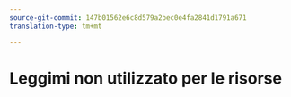 ```yaml
---
source-git-commit: 147b01562e6c8d579a2bec0e4fa2841d1791a671
translation-type: tm+mt

---
```

# Leggimi non utilizzato per le risorse

